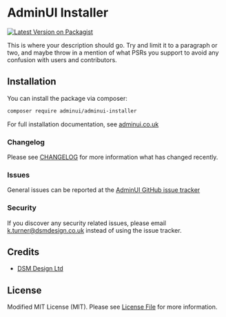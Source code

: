 # AdminUI Installer

[![Latest Version on Packagist](https://img.shields.io/packagist/v/adminui/adminui-installer.svg?style=flat-square)](https://packagist.org/packages/adminui/adminui-installer)

This is where your description should go. Try and limit it to a paragraph or two, and maybe throw in a mention of what PSRs you support to avoid any confusion with users and contributors.

## Installation

You can install the package via composer:

```bash
composer require adminui/adminui-installer
```

For full installation documentation, see [adminui.co.uk](https://adminui.co.uk)

### Changelog

Please see [CHANGELOG](CHANGELOG.md) for more information what has changed recently.

### Issues

General issues can be reported at the [AdminUI GitHub issue tracker](https://github.com/AdminUI/adminui-installer/issues)

### Security

If you discover any security related issues, please email k.turner@dsmdesign.co.uk instead of using the issue tracker.

## Credits

-   [DSM Design Ltd](https://github.com/adminui)

## License

Modified MIT License (MIT). Please see [License File](LICENSE.md) for more information.
